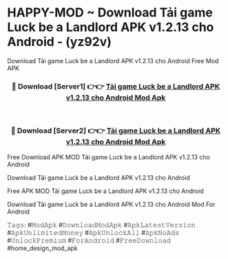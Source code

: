 # HAPPY-MOD ~ Download Tải game Luck be a Landlord APK v1.2.13 cho Android - (yz92v)
Download Tải game Luck be a Landlord APK v1.2.13 cho Android Free Mod APK

<div align="center">
<h3>🔴 Download [Server1] 👉👉 <a href="https://apk-comot.site?title=Tải_game_Luck_be_a_Landlord_APK_v1.2.13_cho_Android">Tải game Luck be a Landlord APK v1.2.13 cho Android Mod Apk</a></h3><br>

<h3>🔴 Download [Server2] 👉👉 <a href="https://apk-comot.site?title=Tải_game_Luck_be_a_Landlord_APK_v1.2.13_cho_Android">Tải game Luck be a Landlord APK v1.2.13 cho Android Mod Apk</a></h3>
</div>


Free Download APK MOD Tải game Luck be a Landlord APK v1.2.13 cho Android

Download Tải game Luck be a Landlord APK v1.2.13 cho Android 

Free APK MOD Tải game Luck be a Landlord APK v1.2.13 cho Android 

Download Tải game Luck be a Landlord APK v1.2.13 cho Android Mod For Android

𝚃𝚊𝚐𝚜: #𝙼𝚘𝚍𝙰𝚙𝚔 #𝙳𝚘𝚠𝚗𝚕𝚘𝚊𝚍𝙼𝚘𝚍𝙰𝚙𝚔 #𝙰𝚙𝚔𝙻𝚊𝚝𝚎𝚜𝚝𝚅𝚎𝚛𝚜𝚒𝚘𝚗 #𝙰𝚙𝚔𝚄𝚗𝚕𝚒𝚖𝚒𝚝𝚎𝚍𝙼𝚘𝚗𝚎𝚢 #𝙰𝚙𝚔𝚄𝚗𝚕𝚘𝚌𝚔𝙰𝚕𝚕 #𝙰𝚙𝚔𝙽𝚘𝙰𝚍𝚜 #𝚄𝚗𝚕𝚘𝚌𝚔𝙿𝚛𝚎𝚖𝚒𝚞𝚖 #𝙵𝚘𝚛𝙰𝚗𝚍𝚛𝚘𝚒𝚍 #𝙵𝚛𝚎𝚎𝙳𝚘𝚠𝚗𝚕𝚘𝚊𝚍 #home_design_mod_apk